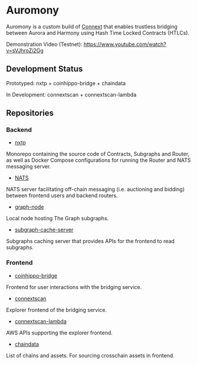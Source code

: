# Auromony

Auromony is a custom build of [Connext](https://www.connext.network/) that enables trustless bridging between Aurora and Harmony using Hash Time Locked Contracts (HTLCs).

Demonstration Video (Testnet): https://www.youtube.com/watch?v=sVJhroZi2Gg

## Development Status

Prototyped: nxtp + coinhippo-bridge + chaindata

In Development: connextscan + connextscan-lambda

## Repositories

### Backend

* [nxtp](https://github.com/Auromony/nxtp)

Monorepo containing the source code of Contracts, Subgraphs and Router, as well as Docker Compose configurations for running the Router and NATS messaging server.

* [NATS](https://github.com/Auromony/NATS)

NATS server facilitating off-chain messaging (i.e. auctioning and bidding) between frontend users and backend routers.

* [graph-node](https://github.com/Auromony/graph-node)

Local node hosting The Graph subgraphs.

* [subgraph-cache-server](https://github.com/Auromony/subgraph-cache-server)

Subgraphs caching server that provides APIs for the frontend to read subgraphs.

### Frontend

* [coinhippo-bridge](https://github.com/Auromony/coinhippo-bridge)

Frontend for user interactions with the bridging service.

* [connextscan](https://github.com/Auromony/connextscan)

Explorer frontend of the bridging service.

* [connextscan-lambda](https://github.com/Auromony/connextscan-lambda)

AWS APIs supporting the explorer frontend.

* [chaindata](https://github.com/Auromony/chaindata)

List of chains and assets. For sourcing crosschain assets in frontend.
